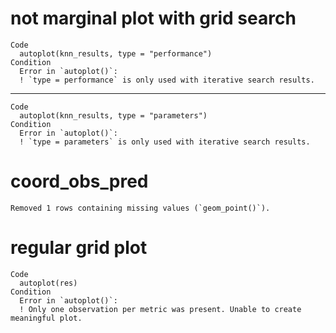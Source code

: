 # not marginal plot with grid search

    Code
      autoplot(knn_results, type = "performance")
    Condition
      Error in `autoplot()`:
      ! `type = performance` is only used with iterative search results.

---

    Code
      autoplot(knn_results, type = "parameters")
    Condition
      Error in `autoplot()`:
      ! `type = parameters` is only used with iterative search results.

# coord_obs_pred

    Removed 1 rows containing missing values (`geom_point()`).

# regular grid plot

    Code
      autoplot(res)
    Condition
      Error in `autoplot()`:
      ! Only one observation per metric was present. Unable to create meaningful plot.

